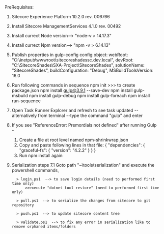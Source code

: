   PreRequisites: 
  1.  Sitecore Experience Platform 10.2.0 rev. 006766 
  2.  Install Sitecore ManagementServices 4.1.0 rev. 00492
  3.  Install currect Node version--> "node-v > 14.17.3"
  4.  Install currect Npm version--> "npm -v > 6.14.13"

1. Publish properties in gulp-config config object:
	    webRoot: "C:\\inetpub\\wwwroot\\sitecoreshadessc.dev.local",
        devRoot: "C:\SitecoreShades\SXA-Project\SitecoreShades",
        solutionName: "SitecoreShades",
        buildConfiguration: "Debug",
        MSBuildToolsVersion: 16.0

2.  Run following commands in sequence
		npm init      >>>       to create package.json
        npm install gulp@3.9.1 --save-dev
        npm install gulp-msbuild
        npm install gulp-debug
        npm install gulp-foreach
		    npm install run-sequence
		
3. Open Task Runner Explorer and refresh to see task updated
      -- alternatively from terminal --type the command "gulp" and enter

4. If you see "ReferenceError: Premordials not defined" after running Gulp - 
    1. Create a file at root level named npm-shrinkwrap.json
    2. Copy and paste following lines in that file:
        {
            "dependencies": {
              "graceful-fs": {
                "version": "4.2.2"
                  }
            }
          }
	  3. Run npm install again	

5.  Serialization steps
    7.1 Goto path "~\tools\serialization" and execute the powershell commands,

          > login.ps1  --> to save login details (need to performed first time only)
              >>execute "dotnet tool restore" (need to performed first time only)

          > pull.ps1  --> to serialize the changes from sitecore to git repository

          > push.ps1  --> to update sitecore content tree

          > validate.ps1  --> to fix any error in serialization like to remove orphaned items/folders
		

  
